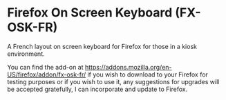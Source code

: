 # Firefox On Screen Keyboard (FX-OSK-FR)
A French layout on screen keyboard for Firefox for those in a kiosk environment.

You can find the add-on at https://addons.mozilla.org/en-US/firefox/addon/fx-osk-fr/ if you wish to download to your Firefox for testing purposes or if you wish to use it, any suggestions for upgrades will be accepted gratefully, I can incorporate and update to Firefox.
